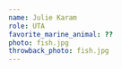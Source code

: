 ```yaml
---
name: Julie Karam
role: UTA
favorite_marine_animal: ?? 
photo: fish.jpg
throwback_photo: fish.jpg
---
```

